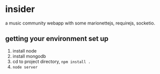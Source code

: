 # insider

a music community webapp with some marionettejs, requirejs, socketio.

## getting your environment set up
1. install node
2. install mongodb
3. cd to project directory, ````npm install .````
4. ````node server````
